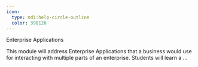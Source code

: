 ```yaml
---
icon:
  type: mdi:help-circle-outline
  color: 398126
---
```

Enterprise Applications

This module will address Enterprise Applications that a business would use for interacting with multiple parts of an enterprise. Students will learn a ... 
